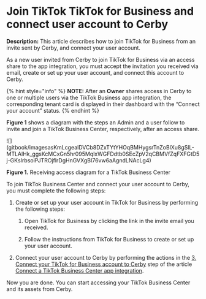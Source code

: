# Join TikTok TikTok for Business and connect user account to Cerby

**Description:** This article describes how to join TikTok for Business from an invite sent by Cerby, and connect your user account.

As a new user invited from Cerby to join TikTok for Business via an access
share to the app integration, you must accept the invitation you received via
email, create or set up your user account, and connect this account to Cerby.

{% hint style="info" %} **NOTE:** After an **Owner** shares access in Cerby to
one or multiple users via the TikTok Business app integration, the
corresponding tenant card is displayed in their dashboard with the “Connect
your account” status. {% endhint %}

**Figure 1** shows a diagram with the steps an Admin and a user follow to
invite and join a TikTok Business Center, respectively, after an access share.

![](gitbook/imagesasKmLcgealDVCb8DZxTYtYHOqBMHygsrTnZoBlXu8gSlL-
MTLAlHk_ggsKcMCxGn5hr095MqlxWGFDdtb0SEcZpV2qCBMVfZqFXFGtD5j-GKsIrbsoiPJTROjflrDgHnGVXgBI76vw6aAgndLNAcLg4)

**Figure 1.** Receiving access diagram for a TikTok Business Center

To join TikTok Business Center and connect your user account to Cerby, you
must complete the following steps:

  1. Create or set up your user account in TikTok for Business by performing the following steps:

     1. Open TikTok for Business by clicking the link in the invite email you received.

     2. Follow the instructions from TikTok for Business to create or set up your user account.

  2. Connect your user account to Cerby by performing the actions in the [3\. Connect your TikTok for Business account to Cerby](https://help.cerby.com/en/articles/6273647-connect-a-tiktok-business-center-app-integration#h_7c31e445e9) step of the article [Connect a TikTok Business Center app integration](https://help.cerby.com/en/articles/6273647-connect-a-tiktok-business-center-app-integration).

Now you are done. You can start accessing your TikTok Business Center and its
assets from Cerby.

